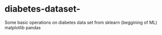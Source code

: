 # diabetes-dataset-
Some basic operations on diabetes data set from sklearn (beggining of ML)
matplotlib
pandas

